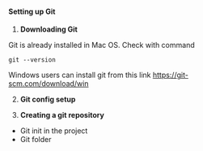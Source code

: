 #### Setting up Git

1. **Downloading Git**

Git is already installed in Mac OS. Check with command
```
git --version
```
Windows users can install git from this link
https://git-scm.com/download/win

2. **Git config setup**

3. **Creating a git repository**

- Git init in the project
- Git folder 